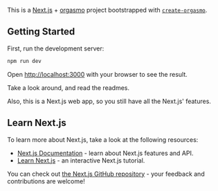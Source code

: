 This is a [Next.js](https://nextjs.org/) + [orgasmo](https://github.com/hacknlove/orgasmoproject) project bootstrapped with [`create-orgasmo`](https://github.com/hacknlove/orgasmoproject/tree/main/create-orgasmo).

## Getting Started

First, run the development server:

```bash
npm run dev
```

Open [http://localhost:3000](http://localhost:3000) with your browser to see the result.

Take a look around, and read the readmes.

Also, this is a Next.js web app, so you still have all the Next.js' features.

## Learn Next.js

To learn more about Next.js, take a look at the following resources:

- [Next.js Documentation](https://nextjs.org/docs) - learn about Next.js features and API.
- [Learn Next.js](https://nextjs.org/learn) - an interactive Next.js tutorial.

You can check out [the Next.js GitHub repository](https://github.com/vercel/next.js/) - your feedback and contributions are welcome!
